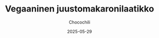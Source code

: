 ---
title: "Vegaaninen juustomakaronilaatikko"
image: "https://vegaanibotti.lauravuo.me/2025/05/2025-05-29_small.png"
date: 2025-05-29
receipt_url: "https://chocochili.net/2018/10/vegaaninen-juustomakaronilaatikko/"
author: "Chocochili"
---